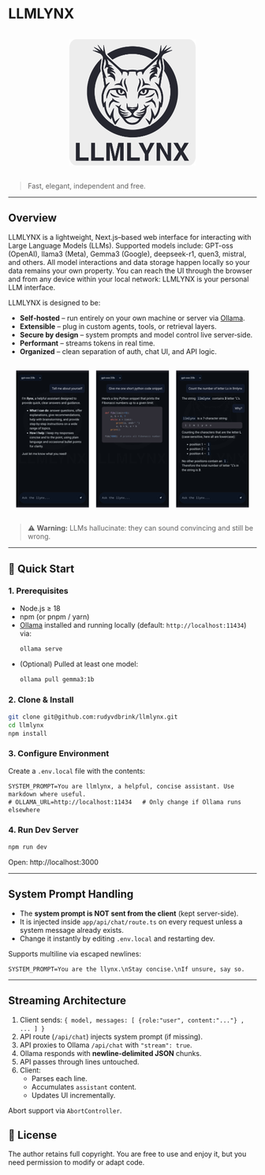 # LLMLYNX

<p align="center" style="padding:16px;">
  <img src="./public/logo_bg.png" width="256" alt="LLMLYNX Logo" />
</p>

> Fast, elegant, independent and free.

---

## Overview

LLMLYNX is a lightweight, Next.js–based web interface for interacting with Large Language Models (LLMs). Supported models include: GPT-oss (OpenAI), llama3 (Meta), Gemma3 (Google), deepseek-r1, quen3, mistral, and others. All model interactions and data storage happen locally so your data remains your own property. You can reach the UI through the browser and from any device within your local network: LLMLYNX is your personal LLM interface.

LLMLYNX is designed to be:

- **Self‑hosted** – run entirely on your own machine or server via [Ollama](https://ollama.ai/).
- **Extensible** – plug in custom agents, tools, or retrieval layers.
- **Secure by design** – system prompts and model control live server‑side.
- **Performant** – streams tokens in real time.
- **Organized** – clean separation of auth, chat UI, and API logic.

<p align="center" style="padding:16px;">
  <img src="./public/screen.png" alt="LLMLYNX Logo" />
</p>

> ⚠️ **Warning:** LLMs hallucinate: they can sound convincing and still be wrong. 


---

## 🚀 Quick Start

### 1. Prerequisites

- Node.js ≥ 18
- npm (or pnpm / yarn)
- [Ollama](https://ollama.ai) installed and running locally (default: `http://localhost:11434`) via:
    ```bash
    ollama serve
    ```
- (Optional) Pulled at least one model:
  ```bash
  ollama pull gemma3:1b
  ```

### 2. Clone & Install

```bash
git clone git@github.com:rudyvdbrink/llmlynx.git
cd llmlynx
npm install
```

### 3. Configure Environment

Create a `.env.local` file with the contents:

```dotenv
SYSTEM_PROMPT=You are llmlynx, a helpful, concise assistant. Use markdown where useful.
# OLLAMA_URL=http://localhost:11434   # Only change if Ollama runs elsewhere
```

### 4. Run Dev Server

```bash
npm run dev
```

Open: http://localhost:3000

---

## System Prompt Handling

- The **system prompt is NOT sent from the client** (kept server-side).
- It is injected inside `app/api/chat/route.ts` on every request unless a system message already exists.
- Change it instantly by editing `.env.local` and restarting dev.

Supports multiline via escaped newlines:

```dotenv
SYSTEM_PROMPT=You are the llynx.\nStay concise.\nIf unsure, say so.
```

---

## Streaming Architecture

1. Client sends: `{ model, messages: [ {role:"user", content:"..."} , ... ] }`
2. API route (`/api/chat`) injects system prompt (if missing).
3. API proxies to Ollama `/api/chat` with `"stream": true`.
4. Ollama responds with **newline-delimited JSON** chunks.
5. API passes through lines untouched.
6. Client:
   - Parses each line.
   - Accumulates `assistant` content.
   - Updates UI incrementally.

Abort support via `AbortController`.



## 📄 License

The author retains full copyright. You are free to use and enjoy it, but you need permission to modify or adapt code. 
